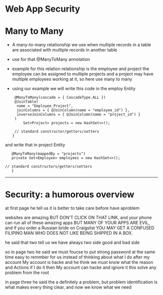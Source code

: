
# Web App Security
# Many to Many
- A many-to-many relationship we use when multiple records in a table are associated with multiple records in another table

- use for that @ManyToMany annotation

- example for this relation relationship is the employee and project the employee can be assigned to multiple projects and a project may have multiple employees working at it, so here use many to many

- using our example we will write this code in the employ Entity

       @ManyToMany(cascade = { CascadeType.ALL })
       @JoinTable(
        name = "Employee_Project", 
        joinColumns = { @JoinColumn(name = "employee_id") }, 
        inverseJoinColumns = { @JoinColumn(name = "project_id") }
       )
           Set<Project> projects = new HashSet<>();
   
       // standard constructor/getters/setters
      }



and write that in project Entity


       @ManyToMany(mappedBy = "projects")
       private Set<Employee> employees = new HashSet<>();
    
    // standard constructors/getters/setters   
       }




--------------------------------------------------------
# Security: a humorous overview
at first page he tell us it is better to take care before have aproblem 

websites are amazing BUT DON'T
CLICK ON THAT LINK, and your phone can run all of these amazing apps BUT MANY
OF YOUR APPS ARE EVIL, and if you order a Russian bride on Craigslist YOU MAY GET
A CONFUSED FILIPINO MAN WHO DOES NOT LIKE BEING SHIPPED IN A BOX.

he said that two tell us we have always two side good and bad side

so in page two he said we must foucse to put strong password at the same time easy to remmber for us instead of thinking about what I do after my account My account is hacke 
and he think we must know what the reason and Actions if I do it then My account can hacke and ignore it this solve any problem from the root

in page three he said the a definitely
a problem, but problem identification is what makes every thing
clear, and now we know what we need